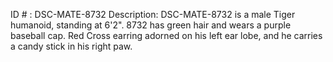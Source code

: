 ID # : DSC-MATE-8732
Description: DSC-MATE-8732 is a male Tiger humanoid, standing at 6'2". 8732 has green hair and wears a purple baseball cap. Red Cross earring adorned on his left ear lobe, and he carries a candy stick in his right paw.